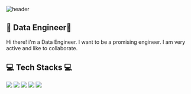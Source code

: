 ![header](https://capsule-render.vercel.app/api?type=slice&color=auto&height=300&section=header&text=Joungminhee&fontsize=90)

## 🌷 Data Engineer🌷

Hi there! i'm a Data Engineer.
I want to be a promising engineer.
I am very active and like to collaborate.

## 💻 Tech Stacks 💻

<img src="https://img.shields.io/badge/Python-3766AB?style=flat-square&logo=Python&logoColor=white"/></a>
<img src="https://img.shields.io/badge/oracle-F80000?style=flat-square&logo=Oracle&logoColor&logoColor=white"/></a>
<img src="https://img.shields.io/badge/R-276DC3?style=flat-square&logo=R&logoColor&logoColor=white"/></a>
<img src="https://img.shields.io/badge/Jupyter Notebook-F37626?style=flat-square&logo=Jupyter Notebook&logoColor&logoColor=white"/></a>
<img src="https://img.shields.io/badge/Visual Studio Code-5C2D91?style=flat-square&logo=Visual Studio Code&logoColor&logoColor=white"/></a>
